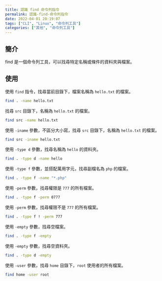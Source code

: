 ```yaml
---
title: 認識 find 命令列指令
permalink: 認識-find-命令列指令
date: 2022-04-01 20:19:07
tags: ["CLI", "Linux", "命令列工具"]
categories: ["其他", "命令列工具"]
---
```


## 簡介

find 是一個命令列工具，可以找尋特定名稱或條件的資料夾與檔案。

## 使用

使用 `find` 指令，找尋當前目錄下，檔案名稱為 `hello.txt` 的檔案。

```BASH
find . -name hello.txt
```

找尋 `src` 目錄下，名稱為 `hello.txt` 的檔案。

```BASH
find src -name hello.txt
```

使用 `-iname` 參數，不區分大小寫，找尋 `src` 目錄下，名稱為 `hello.txt` 的檔案。

```BASH
find src -iname hello.txt
```

使用 `-type d` 參數，找尋名稱為 `hello` 的資料夾。

```BASH
find . -type d -name hello
```

使用 `-type f` 參數，並搭配萬用字元，找尋副檔名為 `php` 的檔案。

```BASH
find . -type f -name "*.php"
```

使用 `-perm` 參數，找尋權限是 `777` 的所有檔案。

```BASH
find . -type f -perm 0777
```

使用 `-perm` 參數，找尋權限不是 `777` 的所有檔案。

```BASH
find . -type f ! -perm 777
```

使用 `-empty` 參數，找尋空檔案。

```BASH
find . -type f -empty
```

使用 `-empty` 參數，找尋空資料夾。

```BASH
find . -type d -empty
```

使用 `-user` 參數，找尋 `home` 目錄下，`root` 使用者的所有檔案。

```BASH
find home -user root
```
